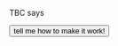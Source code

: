   <p id="me">TBC says</p>
    <div>
        <button id="b">tell me how to make it work!</button>
    </div>

